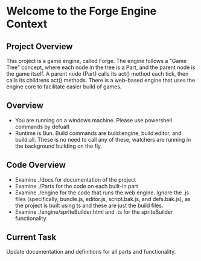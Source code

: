 # Welcome to the Forge Engine Context

## Project Overview
This project is a game engine, called Forge. The engine follows a "Game Tree" concept, where each node in the tree is a Part, and the parent node is the game itself. A parent node (Part) calls its act() method each tick, then calls its childrens act() methods. There is a web-based engine that uses the engine core to facilitate easier build of games.

## Overview
- You are running on a windows machine. Please use powershell commands by defualt
- Runtime is Bun. Build commands are build:engine, build:editor, and build:all. These is no need to call any of these, watchers are running in the background building on the fly.

## Code Overview
- Examine ./docs for documentation of the project
- Examine ./Parts for the code on each built-in part
- Examine ./engine for the code that runs the web engine. Ignore the .js files (specifically, bundle.js, editor.js, script.bak.js, and defs.bak.js), as the project is built using ts and these are just the build files.
- Examine ./engine/spriteBuilder.html and .ts for the spriteBuilder functionality.

## Current Task

Update documentation and definitions for all parts and functionality.